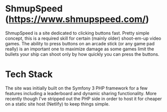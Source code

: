 # ShmupSpeed (https://www.shmupspeed.com/)

ShmupSpeed is a site dedicated to clicking buttons fast. Pretty simple concept, this is a required skill for certain (mainly older) shoot-em-up video games. The ability to press buttons on an arcade stick (or any game pad really) is an important one to maximize damage as some games limit the bullets your ship can shoot only by how quickly you can press the buttons.

# Tech Stack

The site was initially built on the Symfony 3 PHP framework for a few features including a leaderboard and dynamic sharing functionality. More recently though I've stripped out the PHP side in order to host it for cheaper on a static site host (Netlify) to keep things simple.
